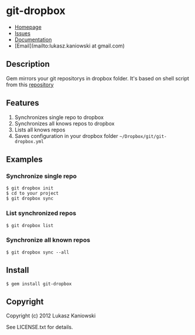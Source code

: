 # git-dropbox

* [Homepage](https://github.com/lukasz-kaniowski/git-dropbox#readme)
* [Issues](https://github.com/lukasz-kaniowski/git-dropbox/issues)
* [Documentation](http://rubydoc.info/gems/git-dropbox/frames)
* [Email](mailto:lukasz.kaniowski at gmail.com)

## Description

Gem mirrors your git repositorys in dropbox folder. It's based on shell script from this [repository](https://github.com/agnoster/git-dropbox)

## Features

1. Synchronizes single repo to dropbox
2. Synchronizes all knows repos to dropbox
3. Lists all knows repos
4. Saves configuration in your dropbox folder `~/Dropbox/git/git-dropbox.yml`

## Examples

### Synchronize single repo

    $ git dropbox init
    $ cd to your project
    $ git dropbox sync

### List synchronized repos

    $ git dropbox list

### Synchronize all known repos

    $ git dropbox sync --all

## Install

    $ gem install git-dropbox

## Copyright

Copyright (c) 2012 Lukasz Kaniowski

See LICENSE.txt for details.
